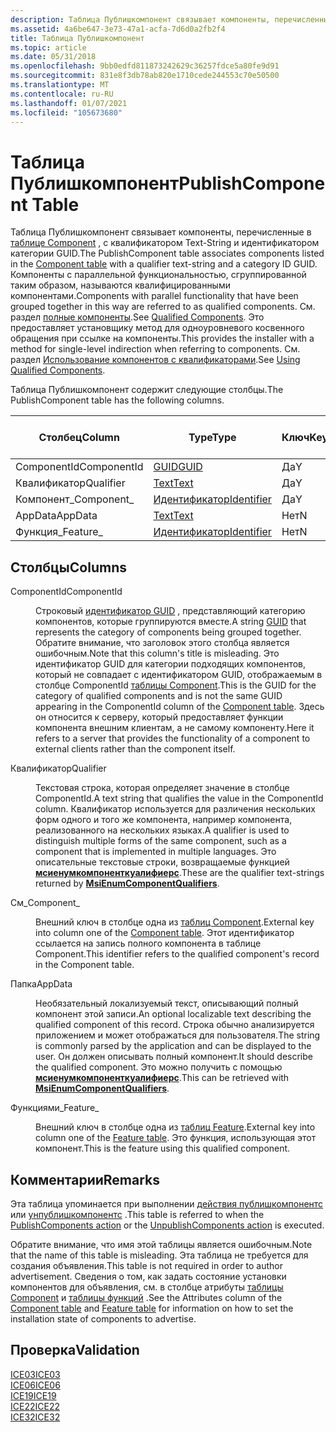 ```yaml
---
description: Таблица Публишкомпонент связывает компоненты, перечисленные в таблице Component, с квалификатором Text-String и ИДЕНТИФИКАТОРом категории GUID.
ms.assetid: 4a6be647-3e73-47a1-acfa-7d6d0a2fb2f4
title: Таблица Публишкомпонент
ms.topic: article
ms.date: 05/31/2018
ms.openlocfilehash: 9bb0edfd811873242629c36257fdce5a80fe9d91
ms.sourcegitcommit: 831e8f3db78ab820e1710cede244553c70e50500
ms.translationtype: MT
ms.contentlocale: ru-RU
ms.lasthandoff: 01/07/2021
ms.locfileid: "105673680"
---
```

# <a name="publishcomponent-table"></a><span data-ttu-id="c75ea-103">Таблица Публишкомпонент</span><span class="sxs-lookup"><span data-stu-id="c75ea-103">PublishComponent Table</span></span>

<span data-ttu-id="c75ea-104">Таблица Публишкомпонент связывает компоненты, перечисленные в [таблице Component](component-table.md) , с квалификатором Text-String и идентификатором категории GUID.</span><span class="sxs-lookup"><span data-stu-id="c75ea-104">The PublishComponent table associates components listed in the [Component table](component-table.md) with a qualifier text-string and a category ID GUID.</span></span> <span data-ttu-id="c75ea-105">Компоненты с параллельной функциональностью, сгруппированной таким образом, называются квалифицированными компонентами.</span><span class="sxs-lookup"><span data-stu-id="c75ea-105">Components with parallel functionality that have been grouped together in this way are referred to as qualified components.</span></span> <span data-ttu-id="c75ea-106">См. раздел [полные компоненты](qualified-components.md).</span><span class="sxs-lookup"><span data-stu-id="c75ea-106">See [Qualified Components](qualified-components.md).</span></span> <span data-ttu-id="c75ea-107">Это предоставляет установщику метод для одноуровневого косвенного обращения при ссылке на компоненты.</span><span class="sxs-lookup"><span data-stu-id="c75ea-107">This provides the installer with a method for single-level indirection when referring to components.</span></span> <span data-ttu-id="c75ea-108">См. раздел [Использование компонентов с квалификаторами](using-qualified-components.md).</span><span class="sxs-lookup"><span data-stu-id="c75ea-108">See [Using Qualified Components](using-qualified-components.md).</span></span>

<span data-ttu-id="c75ea-109">Таблица Публишкомпонент содержит следующие столбцы.</span><span class="sxs-lookup"><span data-stu-id="c75ea-109">The PublishComponent table has the following columns.</span></span>



| <span data-ttu-id="c75ea-110">Столбец</span><span class="sxs-lookup"><span data-stu-id="c75ea-110">Column</span></span>      | <span data-ttu-id="c75ea-111">Type</span><span class="sxs-lookup"><span data-stu-id="c75ea-111">Type</span></span>                         | <span data-ttu-id="c75ea-112">Ключ</span><span class="sxs-lookup"><span data-stu-id="c75ea-112">Key</span></span> | <span data-ttu-id="c75ea-113">Допускает значения NULL</span><span class="sxs-lookup"><span data-stu-id="c75ea-113">Nullable</span></span> |
|-------------|------------------------------|-----|----------|
| <span data-ttu-id="c75ea-114">ComponentId</span><span class="sxs-lookup"><span data-stu-id="c75ea-114">ComponentId</span></span> | [<span data-ttu-id="c75ea-115">GUID</span><span class="sxs-lookup"><span data-stu-id="c75ea-115">GUID</span></span>](guid.md)             | <span data-ttu-id="c75ea-116">Да</span><span class="sxs-lookup"><span data-stu-id="c75ea-116">Y</span></span>   | <span data-ttu-id="c75ea-117">Нет</span><span class="sxs-lookup"><span data-stu-id="c75ea-117">N</span></span>        |
| <span data-ttu-id="c75ea-118">Квалификатор</span><span class="sxs-lookup"><span data-stu-id="c75ea-118">Qualifier</span></span>   | [<span data-ttu-id="c75ea-119">Text</span><span class="sxs-lookup"><span data-stu-id="c75ea-119">Text</span></span>](text.md)             | <span data-ttu-id="c75ea-120">Да</span><span class="sxs-lookup"><span data-stu-id="c75ea-120">Y</span></span>   | <span data-ttu-id="c75ea-121">Нет</span><span class="sxs-lookup"><span data-stu-id="c75ea-121">N</span></span>        |
| <span data-ttu-id="c75ea-122">Компонент\_</span><span class="sxs-lookup"><span data-stu-id="c75ea-122">Component\_</span></span> | [<span data-ttu-id="c75ea-123">Идентификатор</span><span class="sxs-lookup"><span data-stu-id="c75ea-123">Identifier</span></span>](identifier.md) | <span data-ttu-id="c75ea-124">Да</span><span class="sxs-lookup"><span data-stu-id="c75ea-124">Y</span></span>   | <span data-ttu-id="c75ea-125">Нет</span><span class="sxs-lookup"><span data-stu-id="c75ea-125">N</span></span>        |
| <span data-ttu-id="c75ea-126">AppData</span><span class="sxs-lookup"><span data-stu-id="c75ea-126">AppData</span></span>     | [<span data-ttu-id="c75ea-127">Text</span><span class="sxs-lookup"><span data-stu-id="c75ea-127">Text</span></span>](text.md)             | <span data-ttu-id="c75ea-128">Нет</span><span class="sxs-lookup"><span data-stu-id="c75ea-128">N</span></span>   | <span data-ttu-id="c75ea-129">Да</span><span class="sxs-lookup"><span data-stu-id="c75ea-129">Y</span></span>        |
| <span data-ttu-id="c75ea-130">Функция\_</span><span class="sxs-lookup"><span data-stu-id="c75ea-130">Feature\_</span></span>   | [<span data-ttu-id="c75ea-131">Идентификатор</span><span class="sxs-lookup"><span data-stu-id="c75ea-131">Identifier</span></span>](identifier.md) | <span data-ttu-id="c75ea-132">Нет</span><span class="sxs-lookup"><span data-stu-id="c75ea-132">N</span></span>   | <span data-ttu-id="c75ea-133">Нет</span><span class="sxs-lookup"><span data-stu-id="c75ea-133">N</span></span>        |



 

## <a name="columns"></a><span data-ttu-id="c75ea-134">Столбцы</span><span class="sxs-lookup"><span data-stu-id="c75ea-134">Columns</span></span>

<dl> <dt>

<span data-ttu-id="c75ea-135"><span id="ComponentId"></span><span id="componentid"></span><span id="COMPONENTID"></span>ComponentId</span><span class="sxs-lookup"><span data-stu-id="c75ea-135"><span id="ComponentId"></span><span id="componentid"></span><span id="COMPONENTID"></span>ComponentId</span></span>
</dt> <dd>

<span data-ttu-id="c75ea-136">Строковый [идентификатор GUID](guid.md) , представляющий категорию компонентов, которые группируются вместе.</span><span class="sxs-lookup"><span data-stu-id="c75ea-136">A string [GUID](guid.md) that represents the category of components being grouped together.</span></span> <span data-ttu-id="c75ea-137">Обратите внимание, что заголовок этого столбца является ошибочным.</span><span class="sxs-lookup"><span data-stu-id="c75ea-137">Note that this column's title is misleading.</span></span> <span data-ttu-id="c75ea-138">Это идентификатор GUID для категории подходящих компонентов, который не совпадает с идентификатором GUID, отображаемым в столбце ComponentId [таблицы Component](component-table.md).</span><span class="sxs-lookup"><span data-stu-id="c75ea-138">This is the GUID for the category of qualified components and is not the same GUID appearing in the ComponentId column of the [Component table](component-table.md).</span></span> <span data-ttu-id="c75ea-139">Здесь он относится к серверу, который предоставляет функции компонента внешним клиентам, а не самому компоненту.</span><span class="sxs-lookup"><span data-stu-id="c75ea-139">Here it refers to a server that provides the functionality of a component to external clients rather than the component itself.</span></span>

</dd> <dt>

<span data-ttu-id="c75ea-140"><span id="Qualifier"></span><span id="qualifier"></span><span id="QUALIFIER"></span>Квалификатор</span><span class="sxs-lookup"><span data-stu-id="c75ea-140"><span id="Qualifier"></span><span id="qualifier"></span><span id="QUALIFIER"></span>Qualifier</span></span>
</dt> <dd>

<span data-ttu-id="c75ea-141">Текстовая строка, которая определяет значение в столбце ComponentId.</span><span class="sxs-lookup"><span data-stu-id="c75ea-141">A text string that qualifies the value in the ComponentId column.</span></span> <span data-ttu-id="c75ea-142">Квалификатор используется для различения нескольких форм одного и того же компонента, например компонента, реализованного на нескольких языках.</span><span class="sxs-lookup"><span data-stu-id="c75ea-142">A qualifier is used to distinguish multiple forms of the same component, such as a component that is implemented in multiple languages.</span></span> <span data-ttu-id="c75ea-143">Это описательные текстовые строки, возвращаемые функцией [**мсиенумкомпоненткуалифиерс**](/windows/desktop/api/Msi/nf-msi-msienumcomponentqualifiersa).</span><span class="sxs-lookup"><span data-stu-id="c75ea-143">These are the qualifier text-strings returned by [**MsiEnumComponentQualifiers**](/windows/desktop/api/Msi/nf-msi-msienumcomponentqualifiersa).</span></span>

</dd> <dt>

<span data-ttu-id="c75ea-144"><span id="Component_"></span><span id="component_"></span><span id="COMPONENT_"></span>См\_</span><span class="sxs-lookup"><span data-stu-id="c75ea-144"><span id="Component_"></span><span id="component_"></span><span id="COMPONENT_"></span>Component\_</span></span>
</dt> <dd>

<span data-ttu-id="c75ea-145">Внешний ключ в столбце одна из [таблиц Component](component-table.md).</span><span class="sxs-lookup"><span data-stu-id="c75ea-145">External key into column one of the [Component table](component-table.md).</span></span> <span data-ttu-id="c75ea-146">Этот идентификатор ссылается на запись полного компонента в таблице Component.</span><span class="sxs-lookup"><span data-stu-id="c75ea-146">This identifier refers to the qualified component's record in the Component table.</span></span>

</dd> <dt>

<span data-ttu-id="c75ea-147"><span id="AppData"></span><span id="appdata"></span><span id="APPDATA"></span>Папка</span><span class="sxs-lookup"><span data-stu-id="c75ea-147"><span id="AppData"></span><span id="appdata"></span><span id="APPDATA"></span>AppData</span></span>
</dt> <dd>

<span data-ttu-id="c75ea-148">Необязательный локализуемый текст, описывающий полный компонент этой записи.</span><span class="sxs-lookup"><span data-stu-id="c75ea-148">An optional localizable text describing the qualified component of this record.</span></span> <span data-ttu-id="c75ea-149">Строка обычно анализируется приложением и может отображаться для пользователя.</span><span class="sxs-lookup"><span data-stu-id="c75ea-149">The string is commonly parsed by the application and can be displayed to the user.</span></span> <span data-ttu-id="c75ea-150">Он должен описывать полный компонент.</span><span class="sxs-lookup"><span data-stu-id="c75ea-150">It should describe the qualified component.</span></span> <span data-ttu-id="c75ea-151">Это можно получить с помощью [**мсиенумкомпоненткуалифиерс**](/windows/desktop/api/Msi/nf-msi-msienumcomponentqualifiersa).</span><span class="sxs-lookup"><span data-stu-id="c75ea-151">This can be retrieved with [**MsiEnumComponentQualifiers**](/windows/desktop/api/Msi/nf-msi-msienumcomponentqualifiersa).</span></span>

</dd> <dt>

<span data-ttu-id="c75ea-152"><span id="Feature_"></span><span id="feature_"></span><span id="FEATURE_"></span>Функциями\_</span><span class="sxs-lookup"><span data-stu-id="c75ea-152"><span id="Feature_"></span><span id="feature_"></span><span id="FEATURE_"></span>Feature\_</span></span>
</dt> <dd>

<span data-ttu-id="c75ea-153">Внешний ключ в столбце одна из [таблиц Feature](feature-table.md).</span><span class="sxs-lookup"><span data-stu-id="c75ea-153">External key into column one of the [Feature table](feature-table.md).</span></span> <span data-ttu-id="c75ea-154">Это функция, использующая этот компонент.</span><span class="sxs-lookup"><span data-stu-id="c75ea-154">This is the feature using this qualified component.</span></span>

</dd> </dl>

## <a name="remarks"></a><span data-ttu-id="c75ea-155">Комментарии</span><span class="sxs-lookup"><span data-stu-id="c75ea-155">Remarks</span></span>

<span data-ttu-id="c75ea-156">Эта таблица упоминается при выполнении [действия публишкомпонентс](publishcomponents-action.md) или [унпублишкомпонентс](unpublishcomponents-action.md) .</span><span class="sxs-lookup"><span data-stu-id="c75ea-156">This table is referred to when the [PublishComponents action](publishcomponents-action.md) or the [UnpublishComponents action](unpublishcomponents-action.md) is executed.</span></span>

<span data-ttu-id="c75ea-157">Обратите внимание, что имя этой таблицы является ошибочным.</span><span class="sxs-lookup"><span data-stu-id="c75ea-157">Note that the name of this table is misleading.</span></span> <span data-ttu-id="c75ea-158">Эта таблица не требуется для создания объявления.</span><span class="sxs-lookup"><span data-stu-id="c75ea-158">This table is not required in order to author advertisement.</span></span> <span data-ttu-id="c75ea-159">Сведения о том, как задать состояние установки компонентов для объявления, см. в столбце атрибуты [таблицы Component](component-table.md) и [таблицы функций](feature-table.md) .</span><span class="sxs-lookup"><span data-stu-id="c75ea-159">See the Attributes column of the [Component table](component-table.md) and [Feature table](feature-table.md) for information on how to set the installation state of components to advertise.</span></span>

## <a name="validation"></a><span data-ttu-id="c75ea-160">Проверка</span><span class="sxs-lookup"><span data-stu-id="c75ea-160">Validation</span></span>

<dl>

[<span data-ttu-id="c75ea-161">ICE03</span><span class="sxs-lookup"><span data-stu-id="c75ea-161">ICE03</span></span>](ice03.md)  
[<span data-ttu-id="c75ea-162">ICE06</span><span class="sxs-lookup"><span data-stu-id="c75ea-162">ICE06</span></span>](ice06.md)  
[<span data-ttu-id="c75ea-163">ICE19</span><span class="sxs-lookup"><span data-stu-id="c75ea-163">ICE19</span></span>](ice19.md)  
[<span data-ttu-id="c75ea-164">ICE22</span><span class="sxs-lookup"><span data-stu-id="c75ea-164">ICE22</span></span>](ice22.md)  
[<span data-ttu-id="c75ea-165">ICE32</span><span class="sxs-lookup"><span data-stu-id="c75ea-165">ICE32</span></span>](ice32.md)  
</dl>

 

 



